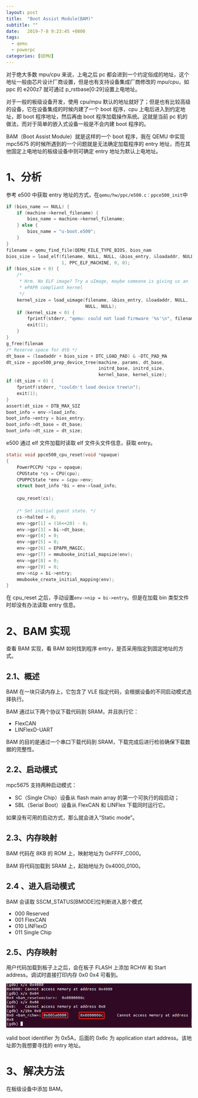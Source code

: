 ```yaml
---
layout: post
title:  "Boot Assist Module(BAM)"
subtitle: ""
date:   2019-7-8 9:23:45 +0800
tags:
  - qemu
  - powerpc
categories: [QEMU]
---
```


对于绝大多数 mpu/cpu 来说，上电之后 pc 都会进到一个约定俗成的地址，这个地址一般由芯片设计厂商设置，但是也有支持设备集成厂商修改的 mpu/cpu，如 ppc 的 e200z7 就可通过 p_rstbase[0:29]设置上电地址。

对于一般的板级设备开发，使用 cpu/mpu 默认的地址就好了；但是也有比较高级的设备，它在设备集成的时候内建了一个 boot 程序，cpu 上电后进入到约定地址，即 boot 程序地址，然后再由 boot 程序加载操作系统。这就是当前 pc 机的做法，而对于简单的嵌入式设备一般是不会内建 boot 程序的。

BAM（Boot Assist Module）就是这样的一个 boot 程序，我在 QEMU 中实现 mpc5675 的时候所遇到的一个问题就是无法确定加载程序的 entry 地址，而在其他固定上电地址的板级设备中则可确定 entry 地址为默认上电地址。

# 1、分析

参考 e500 中获取 entry 地址的方式，在`qemu/hw/ppc/e500.c：ppce500_init`中

```c
if (bios_name == NULL) {
    if (machine->kernel_filename) {
        bios_name = machine->kernel_filename;
    } else {
        bios_name = "u-boot.e500";
    }
}
filename = qemu_find_file(QEMU_FILE_TYPE_BIOS, bios_nam
bios_size = load_elf(filename, NULL, NULL, &bios_entry, &loadaddr, NULL,
                     1, PPC_ELF_MACHINE, 0, 0);
if (bios_size < 0) {
    /*
     * Hrm. No ELF image? Try a uImage, maybe someone is giving us an
     * ePAPR compliant kernel
     */
    kernel_size = load_uimage(filename, &bios_entry, &loadaddr, NULL,
                              NULL, NULL);
    if (kernel_size < 0) {
        fprintf(stderr, "qemu: could not load firmware '%s'\n", filename);
        exit(1);
    }
}
g_free(filenam
/* Reserve space for dtb */
dt_base = (loadaddr + bios_size + DTC_LOAD_PAD) & ~DTC_PAD_MA
dt_size = ppce500_prep_device_tree(machine, params, dt_base,
                                   initrd_base, initrd_size,
                                   kernel_base, kernel_size);
if (dt_size < 0) {
    fprintf(stderr, "couldn't load device tree\n");
    exit(1);
}
assert(dt_size < DTB_MAX_SIZ
boot_info = env->load_info;
boot_info->entry = bios_entry;
boot_info->dt_base = dt_base;
boot_info->dt_size = dt_size;
```

e500 通过 elf 文件加载时读取 elf 文件头文件信息，获取 entry。

```c
static void ppce500_cpu_reset(void *opaque)
{
    PowerPCCPU *cpu = opaque;
    CPUState *cs = CPU(cpu);
    CPUPPCState *env = &cpu->env;
    struct boot_info *bi = env->load_info;

    cpu_reset(cs);

    /* Set initial guest state. */
    cs->halted = 0;
    env->gpr[1] = (16<<20) - 8;
    env->gpr[3] = bi->dt_base;
    env->gpr[4] = 0;
    env->gpr[5] = 0;
    env->gpr[6] = EPAPR_MAGIC;
    env->gpr[7] = mmubooke_initial_mapsize(env);
    env->gpr[8] = 0;
    env->gpr[9] = 0;
    env->nip = bi->entry;
    mmubooke_create_initial_mapping(env);
}
```

在 cpu_reset 之后，手动设置`env->nip = bi->entry`。但是在加载 bin 类型文件时却没有办法读取 entry 信息。

# 2、BAM 实现

查看 BAM 实现，看 BAM 如何找到程序 entry，是否采用指定到固定地址的方式。

## 2.1、概述

BAM 在一块只读内存上，它包含了 VLE 指定代码，会根据设备的不同启动模式选择执行。

BAM 通过以下两个协议下载代码到 SRAM，并且执行它：

- FlexCAN
- LINFlexD-UART

BAM 的目的是通过一个串口下载代码到 SRAM，下载完成后进行检验确保下载数据的完整性。

## 2.2、启动模式

mpc5675 支持两种启动模式：

- SC（Single Chip）设备从 flash main array 的第一个可执行的段启动；
- SBL（Serial Boot）设备从 FlexCAN 和 LINFlex 下载同时运行它。

如果没有可用的启动方式，那么就会进入“Static mode”。

## 2.3、内存映射

BAM 代码在 8KB 的 ROM 上，映射地址为 0xFFFF_C000。

BAM 将代码加载到 SRAM 上，起始地址为 0x4000_0100。

## 2.4 、进入启动模式

BAM 会读取 SSCM_STATUS[BMODE]位判断进入那个模式

- 000 Reserved
- 001 FlexCAN
- 010 LINFlexD
- 011 Single Chip

## 2.5、内存映射

用户代码加载到板子上之后，会在板子 FLASH 上添加 RCHW 和 Start address。调试时直接打印内存 0x0 0x4 可看到。

![](\pictures\BAM.png)

valid boot identifier 为 0x5A，后面的 0x6c 为 application start address。该地址即为我想要寻找的 entry 地址。

# 3、解决方法

在板级设备中添加 BAM。





